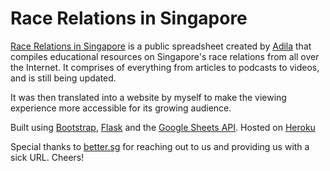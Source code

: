 # Race Relations in Singapore
[Race Relations in Singapore](racerelations.better.sg) is a public spreadsheet created by [Adila](https://www.instagram.com/adila_s/?hl=en) that compiles educational resources on Singapore's race relations from all over the Internet. It comprises of everything from articles to podcasts to videos, and is still being updated. 


It was then translated into a website by myself to make the viewing experience more accessible for its growing audience. 


Built using [Bootstrap](https://getbootstrap.com/), [Flask](https://flask.palletsprojects.com/en/1.1.x/) and the [Google Sheets API](https://developers.google.com/sheets/api). Hosted on [Heroku](https://dashboard.heroku.com/apps)


Special thanks to [better.sg](better.sg) for reaching out to us and providing us with a sick URL. Cheers!
